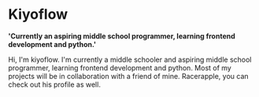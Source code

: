 # Kiyoflow 

**'Currently an aspiring middle school programmer, learning frontend development and python.'**

Hi, I'm kiyoflow. I'm currently a middle schooler and aspiring middle school programmer, learning frontend development and python. Most of my projects will be in collaboration with a friend of mine. Racerapple, you can check out his profile as well. 
